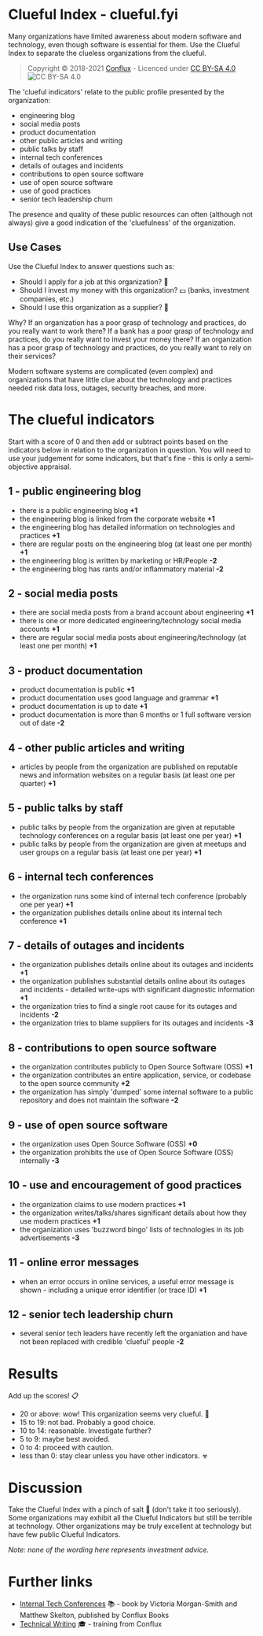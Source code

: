 # Clueful Index - clueful.fyi

Many organizations have limited awareness about modern software and technology, even though software is essential for them. Use the Clueful Index to separate the clueless organizations from the clueful.

> Copyright © 2018-2021 [Conflux](https://confluxdigital.net/) - Licenced under [CC BY-SA 4.0](https://creativecommons.org/licenses/by-sa/4.0/) ![CC BY-SA 4.0](https://licensebuttons.net/l/by-sa/3.0/88x31.png)

The 'clueful indicators' relate to the public profile presented by the organization:

* engineering blog
* social media posts
* product documentation
* other public articles and writing
* public talks by staff
* internal tech conferences
* details of outages and incidents
* contributions to open source software
* use of open source software
* use of good practices
* senior tech leadership churn

The presence and quality of these public resources can often (although not always) give a good indication of the 'cluefulness' of the organization.

## Use Cases

Use the Clueful Index to answer questions such as:

* Should I apply for a job at this organization? 💼
* Should I invest my money with this organization? 💵 (banks, investment companies, etc.)
* Should I use this organization as a supplier? 🚛

Why? If an organization has a poor grasp of technology and practices, do you really want to work there? If a bank has a poor grasp of technology and practices, do you really want to invest your money there? If an organization has a poor grasp of technology and practices, do you really want to rely on their services?

Modern software systems are complicated (even complex) and organizations that have little clue about the technology and practices needed risk data loss, outages, security breaches, and more.

# The clueful indicators

Start with a score of 0 and then add or subtract points based on the indicators below in relation to the organization in question. You will need to use your judgement for some indicators, but that's fine - this is only a semi-objective appraisal.

## 1 - public engineering blog

* there is a public engineering blog **+1**
* the engineering blog is linked from the corporate website **+1**
* the engineering blog has detailed information on technologies and practices **+1**
* there are regular posts on the engineering blog (at least one per month) **+1**
* the engineering blog is written by marketing or HR/People **-2**
* the engineering blog has rants and/or inflammatory material **-2**

## 2 - social media posts

* there are social media posts from a brand account about engineering **+1**
* there is one or more dedicated engineering/technology social media accounts **+1**
* there are regular social media posts about engineering/technology (at least one per month) **+1**

## 3 - product documentation

* product documentation is public **+1**
* product documentation uses good language and grammar **+1**
* product documentation is up to date **+1**
* product documentation is more than 6 months or 1 full software version out of date **-2**

## 4 - other public articles and writing

* articles by people from the organization are published on reputable news and information websites on a regular basis (at least one per quarter) **+1**

## 5 - public talks by staff

* public talks by people from the organization are given at reputable technology conferences on a regular basis (at least one per year) **+1**
* public talks by people from the organization are given at meetups and user groups on a regular basis (at least one per year) **+1**

## 6 - internal tech conferences

* the organization runs some kind of internal tech conference (probably one per year) **+1**
* the organization publishes details online about its internal tech conference **+1**

## 7 - details of outages and incidents

* the organization publishes details online about its outages and incidents **+1**
* the organization publishes substantial details online about its outages and incidents - detailed write-ups with significant diagnostic information **+1**
* the organization tries to find a single root cause for its outages and incidents **-2**
* the organization tries to blame suppliers for its outages and incidents **-3**

## 8 - contributions to open source software

* the organization contributes publicly to Open Source Software (OSS) **+1**
* the organization contributes an entire application, service, or codebase to the open source community **+2**
* the organization has simply 'dumped' some internal software to a public repository and does not maintain the software **-2**

## 9 - use of open source software

* the organization uses Open Source Software (OSS) **+0**
* the organization prohibits the use of Open Source Software (OSS) internally **-3**

## 10 - use and encouragement of good practices

* the organization claims to use modern practices **+1**
* the organization writes/talks/shares significant details about how they use modern practices **+1**
* the organization uses 'buzzword bingo' lists of technologies in its job advertisements **-3**

## 11 - online error messages 

* when an error occurs in online services, a useful error message is shown - including a unique error identifier (or trace ID) **+1**

## 12 - senior tech leadership churn

* several senior tech leaders have recently left the organiation and have not been replaced with credible 'clueful' people **-2**

# Results

Add up the scores! 📋

- 20 or above: wow! This organization seems very clueful. 🎉
- 15 to 19: not bad. Probably a good choice.
- 10 to 14: reasonable. Investigate further?
- 5 to 9: maybe best avoided.
- 0 to 4: proceed with caution.
- less than 0: stay clear unless you have other indicators. ☣

# Discussion

Take the Clueful Index with a pinch of salt 🧂 (don't take it too seriously). Some organizations may exhibit all the Clueful Indicators but still be terrible at technology. Other organizations may be truly excellent at technology but have few public Clueful Indicators.

_Note: none of the wording here represents investment advice._

# Further links

* [Internal Tech Conferences](http://internaltechconf.com/) 📚 - book by Victoria Morgan-Smith and Matthew Skelton, published by Conflux Books
* [Technical Writing](http://technicalwritingbook.com/) 🎓 - training from Conflux
